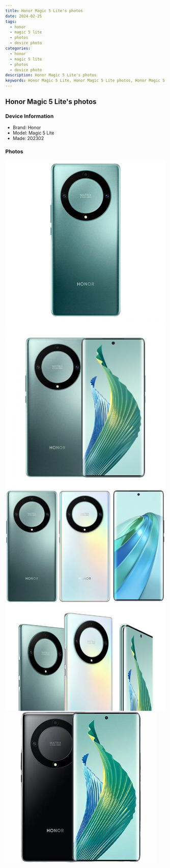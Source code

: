 ```yaml
---
title: Honor Magic 5 Lite's photos
date: 2024-02-25
tags: 
  - honor
  - magic 5 lite
  - photos
  - device photo
categories: 
  - honor
  - magic 5 lite
  - photos
  - device photo
description: Honor Magic 5 Lite's photos
keywords: Honor Magic 5 Lite, Honor Magic 5 Lite photos, Honor Magic 5 Lite device photo
---
```


## Honor Magic 5 Lite's photos

### Device Information

- Brand: Honor
- Model: Magic 5 Lite
- Made: 202302

### Photos

![/images/best-assets/devices/honor/honor-magic-5-lite/1.jpg](/images/best-assets/devices/honor/honor-magic-5-lite/1.jpg)
![/images/best-assets/devices/honor/honor-magic-5-lite/2.jpg](/images/best-assets/devices/honor/honor-magic-5-lite/2.jpg)
![/images/best-assets/devices/honor/honor-magic-5-lite/3.jpg](/images/best-assets/devices/honor/honor-magic-5-lite/3.jpg)
![/images/best-assets/devices/honor/honor-magic-5-lite/4.jpg](/images/best-assets/devices/honor/honor-magic-5-lite/4.jpg)
![/images/best-assets/devices/honor/honor-magic-5-lite/5.jpg](/images/best-assets/devices/honor/honor-magic-5-lite/5.jpg)
